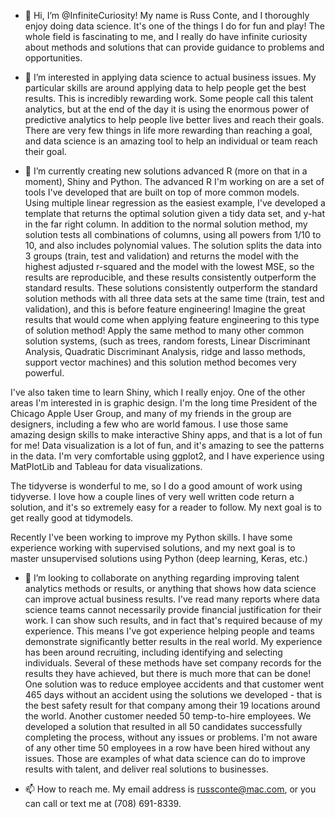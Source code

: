 - 👋 Hi, I’m @InfiniteCuriosity! My name is Russ Conte, and I thoroughly enjoy doing data science. It's one of the things I do for fun and play! The whole field is fascinating to me, and I really do have infinite curiosity about methods and solutions that can provide guidance to problems and opportunities.

- 👀 I’m interested in applying data science to actual business issues. My particular skills are around applying data to help people get the best results. This is incredibly rewarding work. Some people call this talent analytics, but at the end of the day it is using the enormous power of predictive analytics to help people live better lives and reach their goals. There are very few things in life more rewarding than reaching a goal, and data science is an amazing tool to help an individual or team reach their goal.

- 🌱 I’m currently creating new solutions advanced R (more on that in a moment), Shiny and Python. The advanced R I'm working on are a set of tools I've developed that are built on top of more common models. Using multiple linear regression as the easiest example, I've developed a template that returns the optimal solution given a tidy data set, and y-hat in the far right column. In addition to the normal solution method, my solution tests all combinations of columns, using all powers from 1/10 to 10, and also includes polynomial values. The solution splits the data into 3 groups (train, test and validation) and returns the model with the highest adjusted r-squared and the model with the lowest MSE, so the results are reproducible, and these results consistently outperform the standard results. These solutions consistently outperform the standard solution methods with all three data sets at the same time (train, test and validation), and this is before feature engineering! Imagine the great results that would come when applying feature engineering to this type of solution method!
Apply the same method to many other common solution systems, (such as trees, random forests, Linear Discriminant Analysis, Quadratic Discriminant Analysis, ridge and lasso methods, support vector machines) and this solution method becomes very powerful.

I've also taken time to learn Shiny, which I really enjoy. One of the other areas I'm interested in is graphic design. I'm the long time President of the Chicago Apple User Group, and many of my friends in the group are designers, including a few who are world famous. I use those same amazing design skills to make interactive Shiny apps, and that is a lot of fun for me! Data visualization is a lot of fun, and it's amazing to see the patterns in the data. I'm very comfortable using ggplot2, and I have experience using MatPlotLib and Tableau for data visualizations.

The tidyverse is wonderful to me, so I do a good amount of work using tidyverse. I love how a couple lines of very well written code return a solution, and it's so extremely easy for a reader to follow. My next goal is to get really good at tidymodels.

Recently I've been working to improve my Python skills. I have some experience working with supervised solutions, and my next goal is to master unsupervised solutions using Python (deep learning, Keras, etc.)

- 💞️ I’m looking to collaborate on anything regarding improving talent analytics methods or results, or anything that shows how data science can improve actual business results. I've read many reports where data science teams cannot necessarily provide financial justification for their work. I can show such results, and in fact that's required because of my experience. This means I've got experience helping people and teams demonstrate significantly better results in the real world. My experience has been around recruiting, including identifying and selecting individuals. Several of these methods have set company records for the results they have achieved, but there is much more that can be done! One solution was to reduce employee accidents and that customer went 465 days without an accident using the solutions we developed - that is the best safety result for that company among their 19 locations around the world. Another customer needed 50 temp-to-hire employees. We developed a solution that resulted in all 50 candidates successfully completing the process, without any issues or problems. I'm not aware of any other time 50 employees in a row have been hired without any issues. Those are examples of what data science can do to improve results with talent, and deliver real solutions to businesses.

- 📫 How to reach me. My email address is russconte@mac.com, or you can call or text me at (708) 691-8339.

<!---
InfiniteCuriosity/InfiniteCuriosity is a ✨ special ✨ repository because its `README.md` (this file) appears on your GitHub profile.
You can click the Preview link to take a look at your changes.
--->
